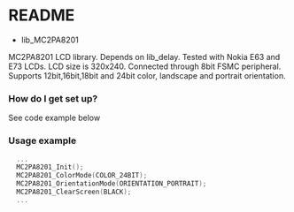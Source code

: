 # README #

* lib_MC2PA8201

MC2PA8201 LCD library. Depends on lib_delay.
Tested with Nokia E63 and E73 LCDs.
LCD size is 320x240. Connected through 8bit FSMC peripheral. 
Supports 12bit,16bit,18bit and 24bit color, landscape and portrait orientation.

### How do I get set up? ###

  See code example below

### Usage example ###
```C
  ... 
  MC2PA8201_Init();
  MC2PA8201_ColorMode(COLOR_24BIT);
  MC2PA8201_OrientationMode(ORIENTATION_PORTRAIT);
  MC2PA8201_ClearScreen(BLACK);
  ...
```

